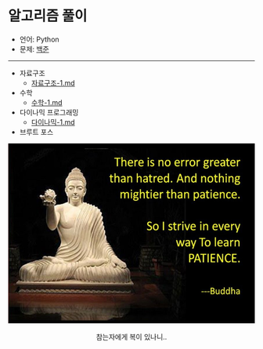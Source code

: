 # 알고리즘 풀이

- 언어: Python
- 문제: [백준](https://www.acmicpc.net/workbook/top)
***
- 자료구조 
    - [자료구조-1.md](https://github.com/9JIMIN/algorithm/blob/master/자료구조-1.md)
- 수학
    - [수학-1.md](https://github.com/9JIMIN/algorithm/blob/master/수학-1.md)
- 다이나믹 프로그래밍
    - [다이나믹-1.md](https://github.com/9JIMIN/algorithm/blob/master/다이나믹-1.md)
- 브루트 포스
<p align="center">
<img src="./patience.jpg" width="600" >
<p align="center">참는자에게 복이 있나니..</p>
</p>